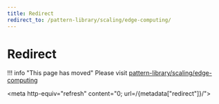 ```yaml
---
title: Redirect
redirect_to: /pattern-library/scaling/edge-computing/
---
```


# Redirect

!!! info "This page has moved"
    Please visit [pattern-library/scaling/edge-computing](/pattern-library/scaling/edge-computing/index.md)

<meta http-equiv="refresh" content="0; url=/{metadata["redirect"]}/">
